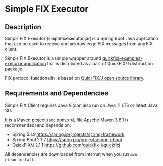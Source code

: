 # Simple FIX Executor
## Description
Simple FIX Executor (simplefixexecutor.jar) is a Spring Boot Java application that can be used to receive and acknowledge FIX messages from any FIX client. 

Simple FIX Executor is a simple wrapper around <a href="https://www.quickfixj.org/usermanual/2.1.0/usage/examples.html">quickfixj-examples-executor application</a> that is distributed as a part of QuickFIX/J distribution package. 

FIX protocol functionality is based on <a href="https://www.quickfixj.org/">QuickFIX/J open source library</a>.

## Requirements and Dependencies
Simple FIX Client requires Java 8 (can also run on Java 11 LTS or latest Java 12). 

It is a Maven project (see pom.xml, file Apache Maven 3.6.1 is recommended) and depends on:
* Spring 5.1.9 https://spring.io/projects/spring-framework
* Spring Boot 2.1.7 https://spring.io/projects/spring-boot
* QuickFIX/J 2.1.1 https://github.com/quickfix-j/quickfixj 

All dependencies are downloaded from Internet when you run <code>mvn clean install</code>.
